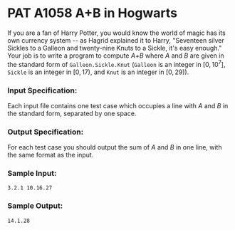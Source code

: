 # PAT A1058 A+B in Hogwarts

If you are a fan of Harry Potter, you would know the world of magic has its own currency system -- as Hagrid explained it to Harry, "Seventeen silver Sickles to a Galleon and twenty-nine Knuts to a Sickle, it's easy enough." Your job is to write a program to compute *A*+*B* where *A* and *B* are given in the standard form of `Galleon.Sickle.Knut` (`Galleon` is an integer in $[0,10^7]$, `Sickle` is an integer in $[0, 17)$, and `Knut` is an integer in $[0, 29)$).

### Input Specification:

Each input file contains one test case which occupies a line with $A$ and $B$ in the standard form, separated by one space.

### Output Specification:

For each test case you should output the sum of $A$ and $B$ in one line, with the same format as the input.

### Sample Input:

```in
3.2.1 10.16.27
```

### Sample Output:

```out
14.1.28
```